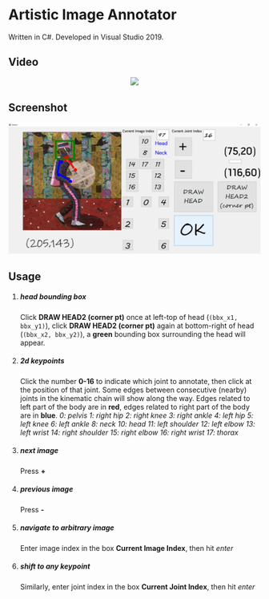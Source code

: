 # Artistic Image Annotator

Written in C\#. Developed in Visual Studio 2019.

## Video


<p align="center">  
<img src="../../figs/art_annot.gif">  
</p> 



## Screenshot

<p align="center">  
<img src="../../figs/art_annot.png">  
</p> 

## Usage

1. ##### head bounding box #####
   Click **DRAW HEAD2 (corner pt)** once at left-top of head (```(bbx_x1, bbx_y1)```), click **DRAW HEAD2 (corner pt)** again at bottom-right of head (```(bbx_x2, bbx_y2)```), a **green** bounding box surrounding the head will appear.
2. ##### 2d keypoints #####
   Click the number **0-16** to indicate which joint to annotate, then click at the position of that joint. Some edges between consecutive (nearby) joints in the kinematic chain will show along the way. Edges related to left part of the body are in **red**, edges related to right part of the body are in **blue**.
*0: pelvis*
*1: right hip*
*2: right knee*
*3: right ankle*
*4: left hip*
*5: left knee*
*6: left ankle*
*8: neck*
*10: head*
*11: left shoulder*
*12: left elbow*
*13: left wrist*
*14: right shoulder*
*15: right elbow*
*16: right wrist*
*17: thorax*

3. ##### next image #####
   Press **+**
4. ##### previous image #####
   Press **-**
5. ##### navigate to arbitrary image #####
   Enter image index in the box **Current Image Index**, then hit *enter* 
6. ##### shift to any keypoint #####
   Similarly, enter joint index in the box **Current Joint Index**, then hit *enter*

